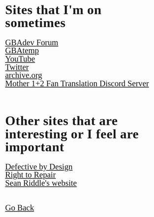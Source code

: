 <html>
<style>
		h3 {
			font-family: AppleKid;
			line-height: 1;
			letter-spacing: 0.8px;
		}
		h2 {
			font-family: AppleKid;
			line-height: 1;
			letter-spacing: 0.8px;
		}
		h1 {
			font-family: AppleKid;
			line-height: 1;
			letter-spacing: 0.8px;
		}
		@font-face {
			font-family: AppleKid;
			src: url('../images/Apple-Kid.woff2') format('woff2'),
				url('../images/Apple-Kid.woff') format('woff');
			font-weight: normal;
			font-style: normal;
		}
		.mainContent {
			font-family: AppleKid;
			font-size: 20pt;
			line-height: 1;
		}
</style>
<body>
<div class="mainContent">
<h1 style="font-size:32pt">Sites that I'm on sometimes</h1>
<a href="https://forum.gbadev.org/memberlist.php?mode=viewprofile&u=12941">GBAdev Forum</a><br />
<a href="https://gbatemp.net/members/sterophonick.457315/">GBAtemp</a><br />
<a href="https://www.youtube.com/channel/UCqzyZUJL_Tak9wPztDgT6aA">YouTube</a><br />
<a href="https://twitter.com/Sterophonick">Twitter</a><br />
<a href="https://archive.org/details/@sterophonick">archive.org</a><br />
<a href="https://discord.com/invite/qrctgHJ">Mother 1+2 Fan Translation Discord Server</a><br />
<br />
<h1 style="font-size:32pt">Other sites that are interesting or I feel are important</h1>
<a href="https://www.defectivebydesign.org/">Defective by Design</a><br />
<a href="https://repair.org/">Right to Repair</a><br />
<a href="http://seanriddle.com/">Sean Riddle's website</a><br />
<br />
<br />
<a href="..">Go Back</a><br />
</div>
</body>
</html>